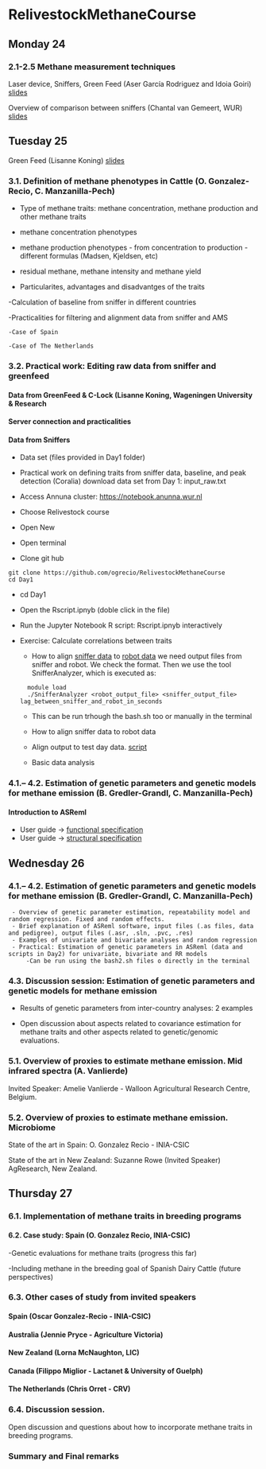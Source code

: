 # RelivestockMethaneCourse

## Monday 24

### 2.1-2.5 Methane measurement techniques 
    
Laser device, Sniffers, Green Feed (Aser García Rodriguez and Idoia Goiri) [slides](slides/Methane_measurement_techniques_CIHEAM.pdf)

Overview of comparison between sniffers (Chantal van Gemeert, WUR) [slides]()

## Tuesday 25

Green Feed (Lisanne Koning) [slides](slides/Presentation_GreenFeed_ReLivestock_LK.pdf)

### 3.1. Definition of methane phenotypes in Cattle (O. Gonzalez-Recio, C. Manzanilla-Pech)

  - Type of methane traits: methane concentration, methane production and other methane traits
  -    methane concentration phenotypes
  -    methane production phenotypes
            - from concentration to production
            - different formulas (Madsen, Kjeldsen, etc)
  -    residual methane, methane intensity and methane yield
  
  - Particularites, advantages and disadvantges of the traits
  
  -Calculation of baseline from sniffer in different countries
    
  -Practicalities for filtering and alignment data from sniffer and AMS
  
    -Case of Spain
    
    -Case of The Netherlands
  
### 3.2. Practical work: Editing raw data from sniffer and greenfeed

#### Data from GreenFeed & C-Lock (Lisanne Koning, Wageningen University & Research

#### Server connection and practicalities

#### Data from Sniffers

  - Data set (files provided in Day1 folder)
  
  - Practical work on defining traits from sniffer data, baseline, and peak detection (Coralia)
  download data set from Day 1: input_raw.txt

 - Access Annuna cluster: https://notebook.anunna.wur.nl
 - Choose Relivestock course
 - Open New
 - Open terminal
 - Clone git hub 

````
git clone https://github.com/ogrecio/RelivestockMethaneCourse
cd Day1

````
- cd Day1
- Open the Rscript.ipnyb (doble click in the file)
- Run the Jupyter Notebook R script: Rscript.ipnyb interactively
- Exercise: Calculate correlations between traits
  
  - How to align [sniffer data](data/herd_sniffer101_Loggy_48sg.txt.zip) to [robot data](data/herd_robot101.csv)
  we need output files from sniffer and robot. We check the format. Then we use the tool SnifferAnalyzer, which is executed as:
  
  ```
    module load 
    ./SnifferAnalyzer <robot_output_file> <sniffer_output_file> lag_between_sniffer_and_robot_in_seconds
  ```
  - This can be run trhough the bash.sh too or manually in the terminal
  - How to align sniffer data to robot data
  - Align output to test day data. [script](Day1/merge_sniffer_testday.ipynb)

  - Basic data analysis


### 4.1.– 4.2. Estimation of genetic parameters and genetic models for methane emission (B. Gredler-Grandl, C. Manzanilla-Pech)

#### Introduction to ASReml
- User guide -> [functional specification](ASReml-4.2-Functional-Specification.pdf)
- User guide -> [structural specification](ASReml-4.2-Structural-Specification.pdf)

## Wednesday 26

### 4.1.– 4.2. Estimation of genetic parameters and genetic models for methane emission (B. Gredler-Grandl, C. Manzanilla-Pech)

     - Overview of genetic parameter estimation, repeatability model and random regression. Fixed and random effects.
     - Brief explanation of ASReml software, input files (.as files, data and pedigree), output files (.asr, .sln, .pvc, .res)
     - Examples of univariate and bivariate analyses and random regression
     - Practical: Estimation of genetic parameters in ASReml (data and scripts in Day2) for univariate, bivariate and RR models
         -Can be run using the bash2.sh files o directly in the terminal

### 4.3. Discussion session: Estimation of genetic parameters and genetic models for methane emission

  - Results of genetic parameters from inter-country analyses: 2 examples
  
  - Open discussion about aspects related to covariance estimation for methane traits and other aspects related to genetic/genomic evaluations.

### 5.1. Overview of proxies to estimate methane emission. Mid infrared spectra (A. Vanlierde)

  Invited Speaker: Amelie Vanlierde - Walloon Agricultural Research Centre, Belgium.
    
### 5.2. Overview of proxies to estimate methane emission. Microbiome 

   State of the art in Spain: O. Gonzalez Recio - INIA-CSIC
   
   State of the art in New Zealand: Suzanne Rowe (Invited Speaker) AgResearch, New Zealand.

## Thursday 27

### 6.1. Implementation of methane traits in breeding programs 

#### 6.2. Case study: Spain (O. Gonzalez Recio, INIA-CSIC)

-Genetic evaluations for methane traits (progress this far)

-Including methane in the breeding goal of Spanish Dairy Cattle (future perspectives)

### 6.3. Other cases of study from invited speakers 

#### Spain (Oscar Gonzalez-Recio - INIA-CSIC) 

#### Australia (Jennie Pryce - Agriculture Victoria)   
  
#### New Zealand (Lorna McNaughton, LIC) 

#### Canada (Filippo Miglior - Lactanet & University of Guelph) 

#### The Netherlands (Chris Orret - CRV)
  
### 6.4. Discussion session. 

Open discussion and questions about how to incorporate methane traits in breeding programs.

### Summary and Final remarks




